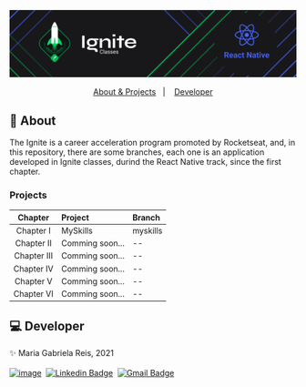 <p align="center"> <img src="./ignite-banner.png" /></p>

<p align="center">
  <a href="#About">About & Projects</a>&nbsp;&nbsp;&nbsp;|&nbsp;&nbsp;&nbsp;
  <a href="#Developer">Developer</a>
</p>

## :bookmark_tabs: About

The Ignite is a career acceleration program promoted by Rocketseat, and, in this repository, there are some branches, each one is an application developed in Ignite classes,
durind the React Native track, since the first chapter.

### Projects

|   Chapter   | Project         | Branch   |
| :---------: | :-------------- | :------- |
|  Chapter I  | MySkills        | myskills |
| Chapter II  | Comming soon... | --       |
| Chapter III | Comming soon... | --       |
| Chapter IV  | Comming soon... | --       |
|  Chapter V  | Comming soon... | --       |
| Chapter VI  | Comming soon... | --       |

## :computer: Developer

:sparkles: Maria Gabriela Reis, 2021 <br><br>
[![image](https://img.shields.io/badge/Rocketseat-563D7C?style=flat-square&logo=react&logoColor=white)](https://app.rocketseat.com.br/me/mariagabrielareis)&nbsp;
[![Linkedin Badge](https://img.shields.io/badge/Linkedin-blue?style=flat-square&logo=Linkedin&logoColor=white&link=https://www.linkedin.com/in/mariagabrielareis/)](https://www.linkedin.com/in/mariagabrielareis/)&nbsp;
[![Gmail Badge](https://img.shields.io/badge/mariagabrielagreis@gmail.com-c14438?style=flat-square&logo=Gmail&logoColor=white)](mariagabrielagreis@gmail.com)
